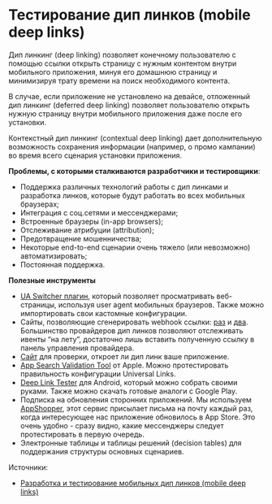 # Тестирование дип линков (mobile deep links)

Дип линкинг (deep linking) позволяет конечному пользователю с помощью ссылки открыть страницу с нужным контентом внутри мобильного приложения, минуя его домашнюю страницу и минимизируя трату времени на поиск необходимого контента.

В случае, если приложение не установлено на девайсе, отложенный дип линкинг (deferred deep linking) позволяет пользователю открыть нужную страницу внутри мобильного приложения даже после его установки.

Контекстный дип линкинг (contextual deep linking) дает дополнительную возможность сохранения информации (например, о промо кампании) во время всего сценария установки приложения.

**Проблемы, с которыми сталкиваются разработчики и тестировщики**:

* Поддержка различных технологий работы с дип линками и разработка линков, которые будут работать во всех мобильных браузерах;
* Интеграция с соц.сетями и мессенджерами;
* Встроенные браузеры (in-app browsers);
* Отслеживание атрибуции (attribution);
* Предотвращение мошенничества;
* Некоторые end-to-end сценарии очень тяжело (или невозможно) автоматизировать;
* Постоянная поддержка.

**Полезные инструменты**

* [UA Switcher плагин](https://chrome.google.com/webstore/detail/user-agent-switcher/lkmofgnohbedopheiphabfhfjgkhfcgf), который позволяет просматривать веб-страницы, используя user agent мобильных браузеров. Также можно импортировать свои кастомные конфигурации.
* Сайты, позволяющие сгенерировать webhook ссылки: [раз](http://webhook.site) и [два](http://hookbin.com). Большинство провайдеров дип линков позволяют отслеживать ивенты “на лету”, достаточно лишь вставить полученную ссылку в панель управления провайдера.
* [Сайт](https://halgatewood.com/deeplink/) для проверки, откроет ли дип линк ваше приложение.
* [App Search Validation Tool](https://search.developer.apple.com/appsearch-validation-tool) от Apple. Можно протестировать правильность конфигурации Universal Links.
* [Deep Link Tester](https://github.com/andmar1x/deep-link-tester) для Android, который можно собрать своими руками. Также можно скачать готовые аналоги с Google Play.
* Подписка на обновления сторонних приложений. Мы используем [AppShopper](http://appshopper.com), этот сервис присылает письма на почту каждый раз, когда интересующее нас приложение обновилось в App Store. Это очень удобно - сразу видно, какие мессенджеры следует протестировать в первую очередь.
* Электронные таблицы и таблицы решений (decision tables) для поддержания структуры основных сценариев.

Источники:

* [Разработка и тестирование мобильных дип линков (mobile deep links)](https://software-testing.ru/library/testing/mobile-testing/2837-mobile-deep-links)
